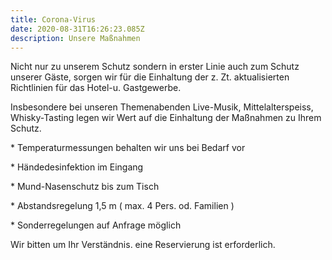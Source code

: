 ```yaml
---
title: Corona-Virus
date: 2020-08-31T16:26:23.085Z
description: Unsere Maßnahmen
---
```

<!--StartFragment-->

Nicht nur zu unserem Schutz sondern in erster Linie auch zum Schutz unserer Gäste, sorgen wir für die Einhaltung der z. Zt. aktualisierten Richtlinien für das Hotel-u. Gastgewerbe.

Insbesondere bei unseren Themenabenden Live-Musik, Mittelalterspeiss, Whisky-Tasting legen wir Wert auf die Einhaltung der Maßnahmen zu Ihrem Schutz.

\* Temperaturmessungen behalten wir uns bei Bedarf vor

\* Händedesinfektion im Eingang

\* Mund-Nasenschutz bis zum Tisch

\* Abstandsregelung 1,5 m ( max. 4 Pers. od. Familien )

\* Sonderregelungen auf Anfrage möglich 

Wir bitten um Ihr Verständnis. eine Reservierung ist erforderlich.[](youtube.de)

<!--EndFragment-->